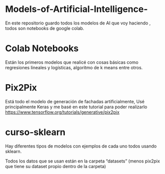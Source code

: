 # Models-of-Artificial-Intelligence-


En este repositorio guardo todos los modelos de AI que voy haciendo , todos son notebooks de google colab.

# Colab Notebooks
Están los primeros modelos que realicé con cosas básicas como regresiones lineales y logísticas, algoritmo de k means entre otros.

# Pix2Pix
Está todo el modelo de generación de fachadas artificialmente, Usé principalmente Keras y me basé en este tutorial para poder realizarlo https://www.tensorflow.org/tutorials/generative/pix2pix 
 
# curso-sklearn
Hay diferentes tipos de modelos con ejemplos de cada uno todos usando sklearn.
 
Todos los datos que se usan están en la carpeta “datasets” (menos pix2pix que tiene su dataset propio dentro de la carpeta)
